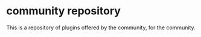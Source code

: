 # community repository

This is a repository of plugins offered by the community, for the community.
